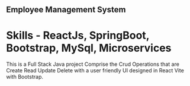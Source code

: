## Employee Management System
# Skills - ReactJs, SpringBoot, Bootstrap, MySql, Microservices

This is a Full Stack Java project Comprise the Crud Operations that are Create Read Update Delete with a user friendly UI designed in React Vite with Bootstrap.
